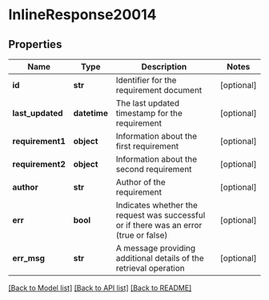 # InlineResponse20014

## Properties
Name | Type | Description | Notes
------------ | ------------- | ------------- | -------------
**id** | **str** | Identifier for the requirement document | [optional] 
**last_updated** | **datetime** | The last updated timestamp for the requirement | [optional] 
**requirement1** | **object** | Information about the first requirement | [optional] 
**requirement2** | **object** | Information about the second requirement | [optional] 
**author** | **str** | Author of the requirement | [optional] 
**err** | **bool** | Indicates whether the request was successful or if there was an error (true or false) | [optional] 
**err_msg** | **str** | A message providing additional details of the retrieval operation | [optional] 

[[Back to Model list]](../README.md#documentation-for-models) [[Back to API list]](../README.md#documentation-for-api-endpoints) [[Back to README]](../README.md)

